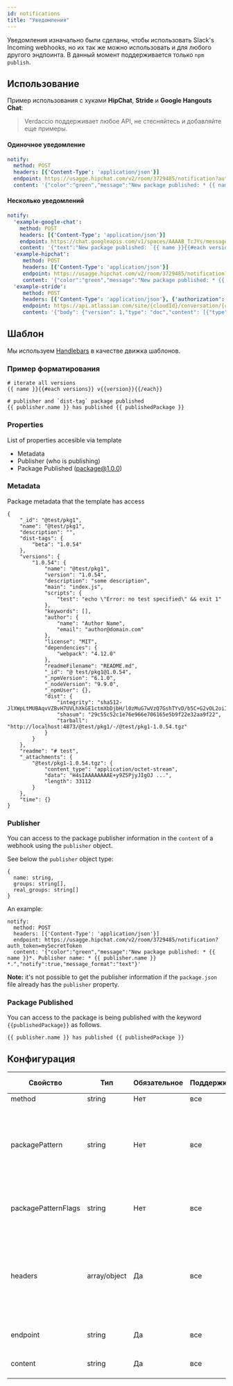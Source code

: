 ```yaml
---
id: notifications
title: "Уведомления"
---
```


Уведомления изначально были сделаны, чтобы использовать Slack's Incoming webhooks, но их так же можно использовать и для любого другого эндпоинта. В данный момент поддерживается только `npm publish`.

## Использование

Пример использования с хуками **HipChat**, **Stride** и **Google Hangouts Chat**:

> Verdaccio поддерживает любое API, не стесняйтесь и добавляйте еще примеры.

#### Одиночное уведомление

```yaml
notify:
  method: POST
  headers: [{'Content-Type': 'application/json'}]
  endpoint: https://usagge.hipchat.com/v2/room/3729485/notification?auth_token=mySecretToken
  content: '{"color":"green","message":"New package published: * {{ name }}*","notify":true,"message_format":"text"}'
```

#### Несколько уведомлений

```yaml
notify:
  'example-google-chat':
    method: POST
    headers: [{'Content-Type': 'application/json'}]
    endpoint: https://chat.googleapis.com/v1/spaces/AAAAB_TcJYs/messages?key=myKey&token=myToken
    content: '{"text":"New package published: `{{ name }}{{#each versions}} v{{version}}{{/each}}`"}'
  'example-hipchat':
     method: POST
     headers: [{'Content-Type': 'application/json'}]
     endpoint: https://usagge.hipchat.com/v2/room/3729485/notification?auth_token=mySecretToken
     content: '{"color":"green","message":"New package published: * {{ name }}*","notify":true,"message_format":"text"}'
  'example-stride':
     method: POST
     headers: [{'Content-Type': 'application/json'}, {'authorization': 'Bearer secretToken'}]
     endpoint: https://api.atlassian.com/site/{cloudId}/conversation/{conversationId}/message
     content: '{"body": {"version": 1,"type": "doc","content": [{"type": "paragraph","content": [{"type": "text","text": "New package published: * {{ name }}* Publisher name: * {{ publisher.name }}"}]}]}}'     
```

## Шаблон

Мы используем [Handlebars](https://handlebarsjs.com/) в качестве движка шаблонов.

### Пример форматирования

    # iterate all versions
    {{ name }}{{#each versions}} v{{version}}{{/each}}
    
    # publisher and `dist-tag` package published
    {{ publisher.name }} has published {{ publishedPackage }}
    

### Properties

List of properties accesible via template

* Metadata
* Publisher (who is publishing)
* Package Published (package@1.0.0)

### Metadata

Package metadata that the template has access

    {
        "_id": "@test/pkg1",
        "name": "@test/pkg1",
        "description": "",
        "dist-tags": {
            "beta": "1.0.54"
        },
        "versions": {
            "1.0.54": {
                "name": "@test/pkg1",
                "version": "1.0.54",
                "description": "some description",
                "main": "index.js",
                "scripts": {
                    "test": "echo \"Error: no test specified\" && exit 1"
                },
                "keywords": [],
                "author": {
                    "name": "Author Name",
                    "email": "author@domain.com"
                },
                "license": "MIT",
                "dependencies": {
                    "webpack": "4.12.0"
                },
                "readmeFilename": "README.md",
                "_id": "@ test/pkg1@1.0.54",
                "_npmVersion": "6.1.0",
                "_nodeVersion": "9.9.0",
                "_npmUser": {},
                "dist": {
                    "integrity": "sha512-JlXWpLtMUBAqvVZBvH7UVLhXkGE1ctmXbDjbH/l0zMuG7wVzQ7GshTYvD/b5C+G2vOL2oiIS1RtayA/kKkTwKw==",
                    "shasum": "29c55c52c1e76e966e706165e5b9f22e32aa9f22",
                    "tarball": "http://localhost:4873/@test/pkg1/-/@test/pkg1-1.0.54.tgz"
                }
            }
        },
        "readme": "# test",
        "_attachments": {
            "@test/pkg1-1.0.54.tgz": {
                "content_type": "application/octet-stream",
                "data": "H4sIAAAAAAAAE+y9Z5PjyJIgOJ ...",
                "length": 33112
            }
        },
        "time": {}
    }
    

### Publisher

You can access to the package publisher information in the `content` of a webhook using the `publisher` object.

See below the `publisher` object type:

    {
      name: string,
      groups: string[],
      real_groups: string[]
    }
    

An example:

    notify:
      method: POST
      headers: [{'Content-Type': 'application/json'}]
      endpoint: https://usagge.hipchat.com/v2/room/3729485/notification?auth_token=mySecretToken
      content: '{"color":"green","message":"New package published: * {{ name }}*. Publisher name: * {{ publisher.name }} *.","notify":true,"message_format":"text"}'
    

**Note:** it's not possible to get the publisher information if the `package.json` file already has the `publisher` property.

### Package Published

You can access to the package is being published with the keyword `{{publishedPackage}}` as follows.

    {{ publisher.name }} has published {{ publishedPackage }}
    

## Конфигурация

| Свойство            | Тип          | Обязательное | Поддержка | По умолчанию | Описание                                                                                     |
| ------------------- | ------------ | ------------ | --------- | ------------ | -------------------------------------------------------------------------------------------- |
| method              | string       | Нет          | все       |              | HTTP verb                                                                                    |
| packagePattern      | string       | Нет          | все       |              | Only run this notification if the package name matches the regular expression                |
| packagePatternFlags | string       | Нет          | все       |              | Any flags to be used with the regular expression                                             |
| headers             | array/object | Да           | все       |              | If this endpoint requires specific headers, set them here as an array of key: value objects. |
| endpoint            | string       | Да           | все       |              | set the URL endpoint for this call                                                           |
| content             | string       | Да           | все       |              | any [Handlebar](https://handlebarsjs.com/) expressions                                       |